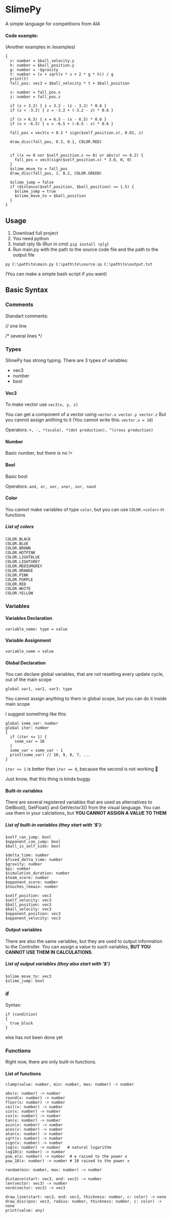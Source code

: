 # SlimePy
A simple language for competitions from AIA
#### Code example:
(Another examples in /examples)

```
{
  v: number = $ball_velocity.y
  h: number = $ball_position.y
  g: number = -$gravity
  t: number = (v + sqrt(v * v + 2 * g * h)) / g
  print(t)
  fall_pos: vec3 = $ball_velocity * t + $ball_position

  x: number = fall_pos.x
  z: number = fall_pos.z

  if (z > 3.2) { z = 3.2 - (z - 3.2) * 0.6 }
  if (z < -3.2) { z = -3.2 + (-3.2 - z) * 0.6 }

  if (x > 6.5) { x = 6.5 - (x - 6.5) * 0.6 }
  if (x < -6.5) { x = -6.5 + (-6.5 - x) * 0.6 }

  fall_pos = vec3(x + 0.3 * sign($self_position.x), 0.01, z)

  draw_disc(fall_pos, 0.3, 0.1, COLOR.RED)


  if ((x <= 0 xor $self_position.x <= 0) or abs(x) <= 0.2) {
    fall_pos = vec3(sign($self_position.x) * 3.0, 0, 0)
  }
  $slime_move_to = fall_pos
  draw_disc(fall_pos, 1, 0.2, COLOR.GREEN)

  $slime_jump = false
  if (distance($self_position, $ball_position) <= 1.5) {
    $slime_jump = true
    $slime_move_to = $ball_position
  }
}
```

## Usage
1. Download full project
2. You need python
3. Install rply lib (Run in cmd: ```pip install rply```)
4. Run main.py with the path to the source code file and the path to the output file

```py C:\path\to\main.py C:\path\to\source.sp C:\path\to\output.txt```

(You can make a simple bash script if you want)

## Basic Syntax
### Comments
Standart comments:

// one line

/*
several lines
*/

### Types
SlimePy has strong typing. There are 3 types of variables:
- vec3
- number
- bool

#### Vec3
To make vector use
```vec3(x, y, z)```

You can get a component of a vector using
```vector.x vector.y vector.z```
But you cannot assign anithing to it (You cannot write this: ```vector.x = 10```)

Operators: ```+, -, *(scale), *(dot production), ^(cross production)```

#### Number
Basic number, but there is no !=

#### Bool
Basic bool

Operators: ```and, or, xor, xnor, nor, nand```

#### Color
You cannot make variables of type ```color```, but you can use ```COLOR.<color>``` in functions
##### List of colors
```
COLOR.BLACK
COLOR.BLUE
COLOR.BROWN
COLOR.HOTPINK
COLOR.LIGHTBLUE
COLOR.LIGHTGREY
COLOR.MEDIUMGREY
COLOR.ORANGE
COLOR.PINK
COLOR.PURPLE
COLOR.RED
COLOR.WHITE
COLOR.YELLOW
```

### Variables
#### Variables Declaration
```variable_name: type = value```
#### Variable Assignment
```variable_name = value```

#### Global Declaration
You can declare global variables, that are not resetting every update cycle, out of the main scope

```global var1, var2, var3: type```

You cannot assign anything to them in global scope, but you can do it inside main scope

I suggest something like this:

```
global some_var: number
global iter: number
{
  if (iter <= 1) {
    some_var = 10
  }
  some_var = some_var - 1
  print(some_var) // 10, 9, 8, 7, ...
}
```

```iter <= 1``` is better than ```iter == 0```, because the second is not working 🤷

Just know, that this thing is kinda buggy


#### Built-in variables
There are several registered variables that are used as alternatives to GetBool(), GetFloat() and GetVector3() from the visual language. You can use them in your calclations, but **YOU CANNOT ASSIGN A VALUE TO THEM**
##### List of built-in variables (they start with '$'):
```
$self_can_jump: bool
$opponent_can_jump: bool
$ball_is_self_side: bool

$delta_time: number
$fixed_delta_time: number
$gravity: number
$pi: number
$simulation_duration: number
$team_score: number
$opponent_score: number
$touches_remain: number

$self_position: vec3
$self_velocity: vec3
$ball_position: vec3
$ball_velocity: vec3
$opponent_position: vec3
$opponent_velocity: vec3
```

#### Output variables
There are also the same variables, but they are used to output information to the Controller. You can assign a value to such variables, **BUT YOU CANNOT USE THEM IN CALCULATIONS**.

##### List of output variables (they also start with '$')
```
$slime_move_to: vec3
$slime_jump: bool
```

### if
Syntax:
```
if (condition)
{
  true_block
}
```
else has not been done yet

### Functions
Right now, there are only built-in functions.

#### List of functions
```
clamp(value: number, min: number, max: number) -> number

abs(x: number) -> number
round(x: number) -> number
floor(x: number) -> number
ceil(x: number) -> number
sin(x: number) -> number
cos(x: number) -> number
tan(x: number) -> number
asin(x: number) -> number
acos(x: number) -> number
atan(x: number) -> number
sqrt(x: number) -> number
sign(x: number) -> number
log(x: number) -> number   # natural logarithm
log10(x: number) -> number
pow_e(x: number) -> number  # e raised to the power x
pow_10(x: number) -> number # 10 raised to the power x

random(min: number, max: number) -> number

distance(start: vec3, end: vec3) -> number
len(vector: vec3) -> number
norm(vector: vec3) -> vec3

draw_line(start: vec3, end: vec3, thickness: number, c: color) -> none
draw_disc(pos: vec3, radius: number, thickness: number, c: color) -> none
print(value: any)
```
